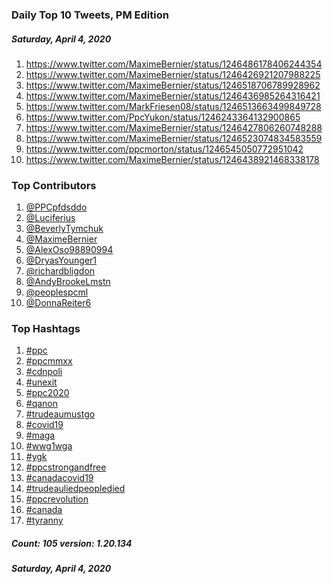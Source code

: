 ### Daily Top 10 Tweets, PM Edition
##### Saturday, April 4, 2020
 1) https://www.twitter.com/MaximeBernier/status/1246486178406244354
 2) https://www.twitter.com/MaximeBernier/status/1246426921207988225
 3) https://www.twitter.com/MaximeBernier/status/1246518706789928962
 4) https://www.twitter.com/MaximeBernier/status/1246436985264316421
 5) https://www.twitter.com/MarkFriesen08/status/1246513663499849728
 6) https://www.twitter.com/PpcYukon/status/1246243364132900865
 7) https://www.twitter.com/MaximeBernier/status/1246427806260748288
 8) https://www.twitter.com/MaximeBernier/status/1246523074834583559
 9) https://www.twitter.com/ppcmorton/status/1246545050772951042
10) https://www.twitter.com/MaximeBernier/status/1246438921468338178

### Top Contributors
  1) [@PPCpfdsddo](https://www.twitter.com/PPCpfdsddo)
  2) [@Luciferius](https://www.twitter.com/Luciferius)
  3) [@BeverlyTymchuk](https://www.twitter.com/BeverlyTymchuk)
  4) [@MaximeBernier](https://www.twitter.com/MaximeBernier)
  5) [@AlexOso98890994](https://www.twitter.com/AlexOso98890994)
  6) [@DryasYounger1](https://www.twitter.com/DryasYounger1)
  7) [@richardbligdon](https://www.twitter.com/richardbligdon)
  8) [@AndyBrookeLmstn](https://www.twitter.com/AndyBrookeLmstn)
  9) [@peoplespcml](https://www.twitter.com/peoplespcml)
 10) [@DonnaReiter6](https://www.twitter.com/DonnaReiter6)



### Top Hashtags

  1) [#ppc](https://www.twitter.com/hashtag/ppc)
  2) [#ppcmmxx](https://www.twitter.com/hashtag/ppcmmxx)
  3) [#cdnpoli](https://www.twitter.com/hashtag/cdnpoli)
  4) [#unexit](https://www.twitter.com/hashtag/unexit)
  5) [#ppc2020](https://www.twitter.com/hashtag/ppc2020)
  6) [#qanon](https://www.twitter.com/hashtag/qanon)
  7) [#trudeaumustgo](https://www.twitter.com/hashtag/trudeaumustgo)
  8) [#covid19](https://www.twitter.com/hashtag/covid19)
  9) [#maga](https://www.twitter.com/hashtag/maga)
 10) [#wwg1wga](https://www.twitter.com/hashtag/wwg1wga)
 11) [#ygk](https://www.twitter.com/hashtag/ygk)
 12) [#ppcstrongandfree](https://www.twitter.com/hashtag/ppcstrongandfree)
 13) [#canadacovid19](https://www.twitter.com/hashtag/canadacovid19)
 14) [#trudeauliedpeopledied](https://www.twitter.com/hashtag/trudeauliedpeopledied)
 15) [#ppcrevolution](https://www.twitter.com/hashtag/ppcrevolution)
 16) [#canada](https://www.twitter.com/hashtag/canada)
 17) [#tyranny](https://www.twitter.com/hashtag/tyranny)

##### Count: 105	version: 1.20.134
##### Saturday, April 4, 2020

